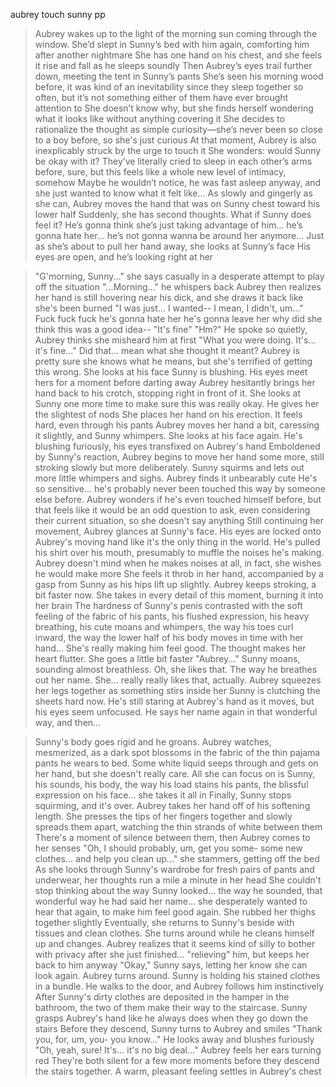 aubrey touch sunny pp

>Aubrey wakes up to the light of the morning sun coming through the window. She’d slept in Sunny’s bed with him again, comforting him after another nightmare
>She has one hand on his chest, and she feels it rise and fall as he sleeps soundly
>Then Aubrey’s eyes trail further down, meeting the tent in Sunny’s pants
>She’s seen his morning wood before, it was kind of an inevitability since they sleep together so often, but it’s not something either of them have ever brought attention to
>She doesn’t know why, but she finds herself wondering what it looks like without anything covering it
>She decides to rationalize the thought as simple curiosity—she’s never been so close to a boy before, so she's just curious
>At that moment, Aubrey is also inexplicably struck by the urge to touch it
>She wonders: would Sunny be okay with it? They’ve literally cried to sleep in each other’s arms before, sure, but this feels like a whole new level of intimacy, somehow
>Maybe he wouldn’t notice, he was fast asleep anyway, and she just wanted to know what it felt like…
>As slowly and gingerly as she can, Aubrey moves the hand that was on Sunny chest toward his lower half
>Suddenly, she has second thoughts. What if Sunny does feel it? He’s gonna think she’s just taking advantage of him… he’s gonna hate her… he’s not gonna wanna be around her anymore…
>Just as she’s about to pull her hand away, she looks at Sunny’s face
>His eyes are open, and he’s looking right at her

>"G'morning, Sunny..." she says casually in a desperate attempt to play off the situation
>"...Morning..." he whispers back
>Aubrey then realizes her hand is still hovering near his dick, and she draws it back like she's been burned
>"I was just... I wanted-- I mean, I didn't, um..."
>Fuck fuck fuck he's gonna hate her he's gonna leave her why did she think this was a good idea--
>"It's fine"
>"Hm?" He spoke so quietly, Aubrey thinks she misheard him at first
>"What you were doing. It's... it's fine..."
>Did that... mean what she thought it meant? Aubrey is pretty sure she knows what he means, but she's terrified of getting this wrong. She looks at his face
>Sunny is blushing. His eyes meet hers for a moment before darting away
>Aubrey hesitantly brings her hand back to his crotch, stopping right in front of it. She looks at Sunny one more time to make sure this was really okay. He gives her the slightest of nods
>She places her hand on his erection. It feels hard, even through his pants
>Aubrey moves her hand a bit, caressing it slightly, and Sunny whimpers. She looks at his face again. He's blushing furiously, his eyes transfixed on Aubrey's hand
>Emboldened by Sunny's reaction, Aubrey begins to move her hand some more, still stroking slowly but more deliberately. Sunny squirms and lets out more little whimpers and sighs. Aubrey finds it unbearably cute
>He's so sensitive... he's probably never been touched this way by someone else before. Aubrey wonders if he's even touched himself before, but that feels like it would be an odd question to ask, even considering their current situation, so she doesn't say anything
>Still continuing her movement, Aubrey glances at Sunny's face. His eyes are locked onto Aubrey's moving hand like it's the only thing in the world. He's pulled his shirt over his mouth, presumably to muffle the noises he's making. Aubrey doesn't mind when he makes noises at all, in fact, she wishes he would make more
>She feels it throb in her hand, accompanied by a gasp from Sunny as his hips lift up slightly. Aubrey keeps stroking, a bit faster now. She takes in every detail of this moment, burning it into her brain
>The hardness of Sunny's penis contrasted with the soft feeling of the fabric of his pants, his flushed expression, his heavy breathing, his cute moans and whimpers, the way his toes curl inward, the way the lower half of his body moves in time with her hand...
>She's really making him feel good. The thought makes her heart flutter. She goes a little bit faster
>"Aubrey..." Sunny moans, sounding almost breathless. Oh, she likes that. The way he breathes out her name. She... really really likes that, actually. Aubrey squeezes her legs together as something stirs inside her
>Sunny is clutching the sheets hard now. He's still staring at Aubrey's hand as it moves, but his eyes seem unfocused. He says her name again in that wonderful way, and then...

>Sunny's body goes rigid and he groans. Aubrey watches, mesmerized, as a dark spot blossoms in the fabric of the thin pajama pants he wears to bed. Some white liquid seeps through and gets on her hand, but she doesn't really care. All she can focus on is Sunny, his sounds, his body, the way his load stains his pants, the blissful expression on his face... she takes it all in
>Finally, Sunny stops squirming, and it's over. Aubrey takes her hand off of his softening length. She presses the tips of her fingers together and slowly spreads them apart, watching the thin strands of white between them
>There's a moment of silence between them, then Aubrey comes to her senses
>"Oh, I should probably, um, get you some- some new clothes... and help you clean up..." she stammers, getting off the bed
>As she looks through Sunny's wardrobe for fresh pairs of pants and underwear, her thoughts run a mile a minute in her head
>She couldn't stop thinking about the way Sunny looked... the way he sounded, that wonderful way he had said her name... she desperately wanted to hear that again, to make him feel good again. She rubbed her thighs together slightly
>Eventually, she returns to Sunny's beside with tissues and clean clothes. She turns around while he cleans himself up and changes. Aubrey realizes that it seems kind of silly to bother with privacy after she just finished... "relieving" him, but keeps her back to him anyway
>"Okay," Sunny says, letting her know she can look again. Aubrey turns around. Sunny is holding his stained clothes in a bundle. He walks to the door, and Aubrey follows him instinctively
>After Sunny's dirty clothes are deposited in the hamper in the bathroom, the two of them make their way to the staircase. Sunny grasps Aubrey's hand like he always does when they go down the stairs
>Before they descend, Sunny turns to Aubrey and smiles
>"Thank you, for, um, you- you know..." He looks away and blushes furiously
>"Oh, yeah, sure! It's... it's no big deal..." Aubrey feels her ears turning red
>They're both silent for a few more moments before they descend the stairs together. A warm, pleasant feeling settles in Aubrey's chest